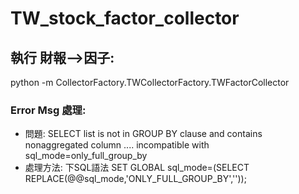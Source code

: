 # TW_stock_factor_collector

## 執行 財報-->因子:
python -m CollectorFactory.TWCollectorFactory.TWFactorCollector

### Error Msg 處理: 
- 問題: SELECT list is not in GROUP BY clause and contains nonaggregated column .... incompatible with sql_mode=only_full_group_by
- 處理方法: 下SQL語法 SET GLOBAL sql_mode=(SELECT REPLACE(@@sql_mode,'ONLY_FULL_GROUP_BY',''));

